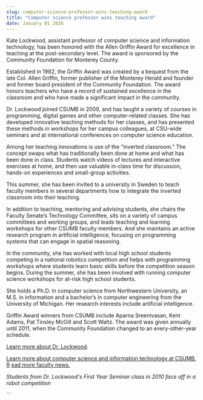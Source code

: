 ```yaml
---
slug: computer-science-professor-wins-teaching-award
title: "Computer science professor wins teaching award"
date: January 01 2020
---
```


 
<p>
  Kate Lockwood, assistant professor of computer science and information
  technology, has been honored with the Allen Griffin Award for excellence in
  teaching at the post-secondary level. The award is sponsored by the Community
  Foundation for Monterey County.
</p>
<p>
  Established in 1982, the Griffin Award was created by a bequest from the late
  Col. Allen Griffin, former publisher of the Monterey Herald and founder and
  former board president of the Community Foundation. The award honors teachers
  who have a record of sustained excellence in the classroom and who have made a
  significant impact in the community.
</p>
<p>
  Dr. Lockwood joined CSUMB in 2009, and has taught a variety of courses in
  programming, digital games and other computer-related classes. She has
  developed innovative teaching methods for her classes, and has presented these
  methods in workshops for her campus colleagues, at CSU-wide seminars and at
  international conferences on computer science education.
</p>
<p>
  Among her teaching innovations is use of the “inverted classroom.” The concept
  swaps what has traditionally been done at home and what has been done in
  class. Students watch videos of lectures and interactive exercises at home,
  and then use valuable in-class time for discussion, hands-on experiences and
  small-group activities.
</p>
<p>
  This summer, she has been invited to a university in Sweden to teach faculty
  members in several departments how to integrate the inverted classroom into
  their teaching.
</p>
<p>
  In addition to teaching, mentoring and advising students, she chairs the
  Faculty Senate’s Technology Committee, sits on a variety of campus committees
  and working groups, and leads teaching and learning workshops for other CSUMB
  faculty members. And she maintains an active research program in artificial
  intelligence, focusing on programming systems that can engage in spatial
  reasoning.
</p>
<p>
  In the community, she has worked with local high school students competing in
  a national robotics competition and helps with programming workshops where
  students learn basic skills before the competition season begins. During the
  summer, she has been involved with running computer science workshops for
  at-risk high school students.
</p>
<p>
  She holds a Ph.D. in computer science from Northwestern University, an M.S. in
  information and a bachelor’s in computer engineering from the University of
  Michigan. Her research interests include artificial intelligence.
</p>
<p>
  Griffin Award winners from CSUMB include Aparna Sreenivasan, Kent Adams, Pat
  Tinsley McGill and Scott Waltz. The award was given annually until 2011, when
  the Community Foundation changed to an every-other-year schedule.
</p>
<p>
  <a href="https://itcd.csumb.edu/kate-lockwood">Learn more about Dr. Lockwood</a
  >.
</p>
<p>
  <a href="https://itcd.csumb.edu/bs-computer-science-information-technology"
    >Learn more about computer science and information technology at CSUMB.</a
  >
  <a href="https://news.csumb.edu/news/2012/nov/25/faculty-highlights">R</a>
  <a href="https://news.csumb.edu/news/2012/nov/25/faculty-highlights"
    >ead more faculty news.</a
  >
</p>
<p>
  <em
    >Students from Dr. Lockwood's First Year Seminar class in 2010 face off in a
    robot competition</em
  >
</p>
```
